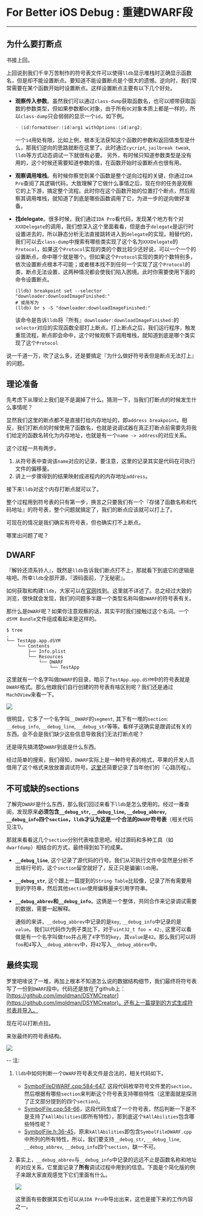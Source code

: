 # For Better iOS Debug : 重建DWARF段
---


## 为什么要打断点

书接上回。

上回说到我们千辛万苦制作的符号表文件可以使得`lldb`显示堆栈时正确显示函数名，但是却不能设置断点。要知道不能设置断点是个很大的遗憾。逆向时，我们常常需要在某个函数开始时设置断点。这样设置断点主要有以下几个好处。

- **观察传入参数**。虽然我们可以通过`class-dump`获取函数名，也可以顺带获取函数的参数类型，但如果参数都`OC`对象，由于所有`OC`对象本质上都是一样的，所以`class-dump`只会弱弱的显示一个`id`，如下例。

	```Objective-C
	- (id)formatUser:(id)arg1 withOptions:(id)arg2;
	```
	
	一个`id`用处有限，比如上例，根本无法获知这个函数的参数和返回值类型是什么，那我们逆向的思路就断在这里了。此时通过`cycript`, `jailbreak tweak`, `lldb`等方式动态调试一下就很有必要。
	另外，有时候只知道参数类型是没有用的，这个时候还需要知道参数的值，在函数开始时设置断点也很有用。
	
- **观察调用堆栈**。有时候你察觉到某个函数是整个逆向过程的关键，你通过`IDA Pro`查阅了其逻辑代码，大致理解了它做什么事情之后，现在你的任务是观察它的上下游，搞定整个流程。此时你在这个函数开始的位置打个断点，然后观察其调用堆栈，就知道了到底是哪些函数调用了它，为进一步的逆向做好准备。
- **找delegate**。很多时候，我们通过`IDA Pro`看代码，发现某个地方有个对`XXXDelegate`的调用，我们想深入这个里面看看，但是由于`delegate`是运行时设置进去的，所以静态分析无法直接跳转进入到`delegate`的实现。相替代的，我们可以去`class-dump`中搜索有哪些类实现了这个名为`XXXDelegate`的`Protocol`，如果这个`Protocol`实现的类的个数比较少还好说，可以一个一个的设置断点，命中哪个就是哪个。但如果这个`Protocol`实现的类的个数特别多，依次设置断点根本不可能；或者根本找不到任何一个实现了这个`Protocol`的类，断点无法设置，这两种情况都会使我们陷入困境。此时你需要使用下面的命令设置断点。
	
	```shell
	(lldb) breakpoint set --selector "downloader:downloadImageFinished:"
	# 或简写为
	(lldb) br s -S "downloader:downloadImageFinished:"
	```
	
	该命令是告诉`lldb`将『所有』`downloader:downloadImageFinished:`的`selector`对应的实现函数全部打上断点。打上断点之后，我们运行程序，触发重现流程，断点即会命中，这个时候观察下调用堆栈，就知道到底是哪个类实现了这个`Protocol`
	
说一千道一万，吹了这么多，还是要搞定『为什么做好符号表但是断点无法打上』的问题。

## 理论准备

先考虑下从理论上我们是不是漏掉了什么。猜测一下，当我们打断点的时候发生什么事情呢？

显然我们这里的断点都不是直接打给内存地址的，即`address breakpoint`。相反，我们打断点的时候使用了函数名，也就是说调试器在真正打断点前需要先将我们给定的函数名转化为内存地址，也就是有一个`name -> address`的对应关系。

这个过程一共有两步。

1. 从符号表中查询该`name`对应的记录，要注意，这里的记录其实是代码在可执行文件的偏移量。
2. 讲上一步骤得到的结果映射成进程内的内存地址`address`。

接下来`lldb`对这个内存打断点就可以了。

整个过程用到符号表的只有第一步，换言之只要我们有一个『存储了函数名称和代码地址』的符号表，整个问题就搞定了，我们的断点应该就可以打上了。

可现在的情况是我们确实有符号表，但也确实打不上断点。

哪里出问题了呢？

## DWARF

『解铃还须系铃人』，既然是`lldb`告诉我们断点打不上，那就看下到底它的逻辑是啥吧。所幸`lldb`全部开源，『源码面前，了无秘密』。

如何获取和构建`lldb`，大家可以在[官网](http://lldb.llvm.org/build.html)找到。这里就不详述了。总之经过大致的浏览，很快就会发现，我们的问题多半跟一个类型名称叫做`DWARF`的符号表有关。

那什么是`DWARF`呢？如果你注意观察的话，其实平时我们接触过这个名词。一个`dSYM Bundle`文件组成看起来是这样的。

```shell
$ tree
.
└── TestApp.app.dSYM
    └── Contents
        ├── Info.plist
        └── Resources
            └── DWARF
                └── TestApp
```

这里就有一个名字叫做`DWARF`的目录，暗示了`TestApp.app.dSYM`中的符号表就是`DWARF`格式。那么他跟我们自行创建的符号表有啥区别呢？我们还是通过`MachOView`来看一下。

![](./machoview4.png)

很明显，它多了一个名字叫`__DWARF`的`segment`, 其下有一堆的`section`: `__debug_info`, `__debug_line`, `__debug_str`等等。看样子这确实是跟调试有关的东西。会不会是我们缺少这些信息导致我们无法打断点呢？

还是得先搞清楚`DWARF`到底是什么东西。

经过简单的搜索，我们得知，`DWARF`实际上是一种符号表的格式，苹果的开发人员借用了这个格式来放放置调试符号。[这里](http://wiki.dwarfstd.org/index.php?title=Apple%27s_%22Lazy%22_DWARF_Scheme)还简要记录了当年他们的『心路历程』。

## 不可或缺的sections

了解完`DWARF`是什么东西，那么我们回过来看下`lldb`是怎么使用的。经过一番查阅，发现原来**必须包含`__debug_str`, `__debug_line`, `__debug_abbrev`, `__debug_info`四个`section`，`lldb`才认为这是一个合法的`DWARF`符号表**（相关代码见注1)。

那就来看看这几个`section`分别代表啥意思吧。经过源码和多种工具（如`dwarfdump`）相结合的方式，最终得到如下的成果。

- **`__debug_line`**, 这个记录了源代码的行号。我们从可执行文件中显然是分析不出啥行号的，这个`section`留空就好了，反正只是骗骗`lldb`用。
- **`__debug_str`**, 这个跟上一篇提到的`String Table`比较像，记录了所有需要用到的字符串，然后其他`section`使用偏移量来引用字符串。
- **`__debug_abbrev`**和**`__debug_info`**。这俩是一个整体，共同合作来记录调试需要的数据，需要一起解释。

	通俗的来讲，`__debug_abbrev`中记录的是`key`, `__debug_info`中记录的是`value`。我们以代码作为例子类比下，对于`uint32_t foo = 42;`, 这里可以看做是有一个名字叫做`foo`并占用了`4`字节的`key`，其`value`是`42`。那么我们可以将`foo`和`4`写入`__debug_abbrev`中，将`42`写入`__debug_abbrev`中。
	
## 最终实现

罗里吧嗦说了一堆，再加上根本不知道怎么说的数据结构细节，我们最终将符号表写了一份到`DWARF`段中。代码还是放在了github上：[https://github.com/imoldman/DSYMCreator](https://github.com/imoldman/DSYMCreator)。还有上一篇提到的方式生成符号表并导入。

现在可以打断点拉。

来张最终的符号表结构。

![](./machoview5.png)

--
注:

1. `lldb`中如何判断一个`DWARF`符号表文件是合法的，相关代码如下。

	- [SymbolFileDWARF.cpp:584-647](https://github.com/llvm-mirror/lldb/blob/master/source/Plugins/SymbolFile/DWARF/SymbolFileDWARF.cpp#L584-L647), 这段代码枚举符号文件里的`section`，然后根据有哪些`section`来判断这个符号表支持哪些特性（这里面就是探测了正文部分提到的四个`section`)。
	- [SymbolFile.cpp:58-66](https://github.com/llvm-mirror/lldb/blob/master/source/Symbol/SymbolFile.cpp#L58-L66)，这段代码生成了一个符号表，然后判断一下是不是支持了`kAllAbilities`(即所有特性），那到底这个`kAllAbilities`包含哪些特性呢？
	- [SymbolFile.h:36-45](https://github.com/llvm-mirror/lldb/blob/master/include/lldb/Symbol/SymbolFile.h#L36-L45)，原来`kAllAbilities`即包含`SymbolFileDWARF.cpp`中所列的所有特性，所以，我们要支持`__debug_str`, `__debug_line`, `__debug_abbrev`, `__debug_info`四个`section`，缺一不可。

2. 事实上，`__debug_abbrev`与`__debug_info`中记录的远远不止是函数名称和地址的对应关系，它里面记录了**所有**调试过程中用到的信息。下面是个简化版的例子来跟大家直观感觉下它们里面有什么。

	![](./debuginfo1.png)	

	这里面有些数据其实也可以从`IDA Pro`中导出出来，这也是接下来的工作内容之一。